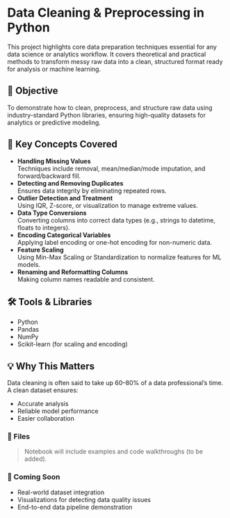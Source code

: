 # Data Cleaning & Preprocessing in Python
This project highlights core data preparation techniques essential for any data science or analytics workflow. It covers theoretical and practical methods to transform messy raw data into a clean, structured format ready for analysis or machine learning.
## 🎯 Objective
To demonstrate how to clean, preprocess, and structure raw data using industry-standard Python libraries, ensuring high-quality datasets for analytics or predictive modeling.
## 🧩 Key Concepts Covered
- **Handling Missing Values**  
  Techniques include removal, mean/median/mode imputation, and forward/backward fill.
- **Detecting and Removing Duplicates**  
  Ensures data integrity by eliminating repeated rows.
- **Outlier Detection and Treatment**  
  Using IQR, Z-score, or visualization to manage extreme values.
- **Data Type Conversions**  
  Converting columns into correct data types (e.g., strings to datetime, floats to integers).
- **Encoding Categorical Variables**  
  Applying label encoding or one-hot encoding for non-numeric data.
- **Feature Scaling**  
  Using Min-Max Scaling or Standardization to normalize features for ML models.
- **Renaming and Reformatting Columns**  
  Making column names readable and consistent.
## 🛠️ Tools & Libraries
- Python  
- Pandas  
- NumPy  
- Scikit-learn (for scaling and encoding)
## 💡 Why This Matters
Data cleaning is often said to take up 60–80% of a data professional’s time. A clean dataset ensures:
- Accurate analysis
- Reliable model performance
- Easier collaboration
### 📂 Files
> Notebook will include examples and code walkthroughs (to be added).
### 🚀 Coming Soon
- Real-world dataset integration  
- Visualizations for detecting data quality issues  
- End-to-end data pipeline demonstration

